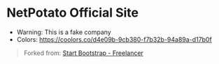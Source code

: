 # NetPotato Official Site

* Warning: This is a fake company
* Colors: https://coolors.co/d4e09b-9cb380-f7b32b-94a89a-d17b0f

> Forked from: [Start Bootstrap - Freelancer](https://startbootstrap.com/template-overviews/freelancer/)